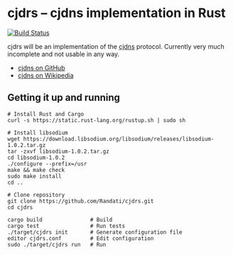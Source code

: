 # cjdrs – cjdns implementation in Rust

[![Build Status](https://travis-ci.org/Randati/cjdrs.svg)](https://travis-ci.org/Randati/cjdrs)

cjdrs will be an implementation of the [cjdns](https://github.com/cjdelisle/cjdns/) protocol. Currently very much incomplete and not usable in any way.

* [cjdns on GitHub](https://github.com/cjdelisle/cjdns/)
* [cjdns on Wikipedia](https://en.wikipedia.org/wiki/Cjdns)

## Getting it up and running
```shell
# Install Rust and Cargo
curl -s https://static.rust-lang.org/rustup.sh | sudo sh

# Install libsodium
wget https://download.libsodium.org/libsodium/releases/libsodium-1.0.2.tar.gz
tar -zxvf libsodium-1.0.2.tar.gz
cd libsodium-1.0.2
./configure --prefix=/usr
make && make check
sudo make install
cd ..

# Clone repository
git clone https://github.com/Randati/cjdrs.git
cd cjdrs

cargo build               # Build
cargo test                # Run tests
./target/cjdrs init       # Generate configuration file
editor cjdrs.conf         # Edit configuration
sudo ./target/cjdrs run   # Run
```
